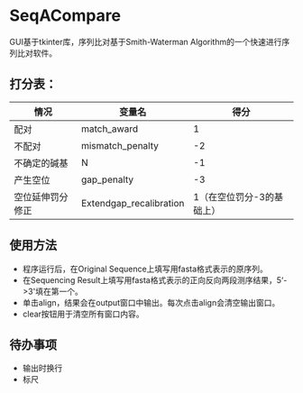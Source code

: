 # SeqACompare

GUI基于tkinter库，序列比对基于Smith-Waterman Algorithm的一个快速进行序列比对软件。

## 打分表：

| 情况             | 变量名                  | 得分                      |
| ---------------- | ----------------------- | ------------------------- |
| 配对             | match_award             | 1                         |
| 不配对           | mismatch_penalty        | -2                        |
| 不确定的碱基     | N                       | -1                        |
| 产生空位         | gap_penalty             | -3                        |
| 空位延伸罚分修正 | Extendgap_recalibration | 1（在空位罚分-3的基础上） |

## 使用方法

+ 程序运行后，在Original Sequence上填写用fasta格式表示的原序列。
+ 在Sequencing Result上填写用fasta格式表示的正向反向两段测序结果，5‘->3'填在第一个。
+ 单击align，结果会在output窗口中输出。每次点击align会清空输出窗口。
+ clear按钮用于清空所有窗口内容。

## 待办事项

+ 输出时换行
+ 标尺